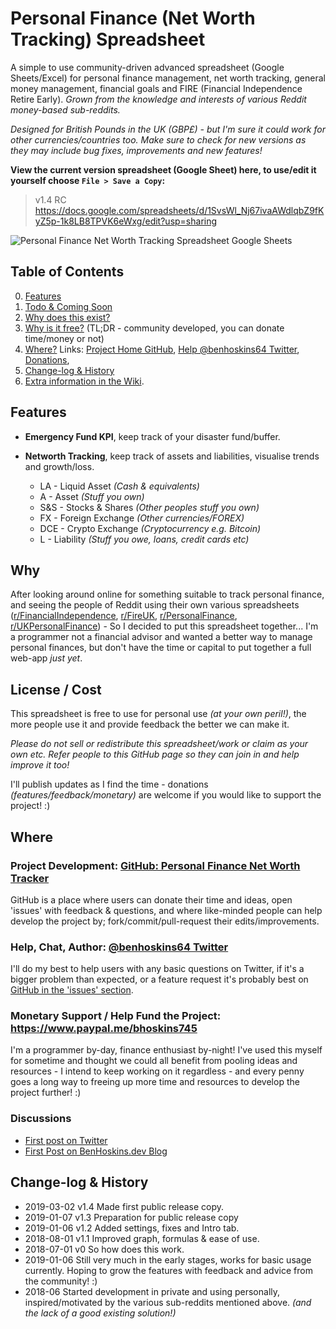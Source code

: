 # Personal Finance (Net Worth Tracking) Spreadsheet

A simple to use community-driven advanced spreadsheet (Google Sheets/Excel) for personal finance management, net worth tracking, general money management, financial goals and FIRE (Financial Independence Retire Early). _Grown from the knowledge and interests of various Reddit money-based sub-reddits._

_Designed for British Pounds in the UK (GBP£) - but I'm sure it could work for other currencies/countries too.
Make sure to check for new versions as they may include bug fixes, improvements and new features!_
 
**View the current version spreadsheet (Google Sheet) here, to use/edit it yourself choose `File > Save a Copy`:**

 > v1.4 RC https://docs.google.com/spreadsheets/d/1SvsWl_Nj67ivaAWdlqbZ9fKyZ5p-1k8LB8TPVK6eWxg/edit?usp=sharing


![Personal Finance Net Worth Tracking Spreadsheet Google Sheets](https://raw.githubusercontent.com/hozza/Personal-Finance-Net-Worth-Tracker/master/screenshot.png)


## Table of Contents
 0. [Features](#features)
 0. [Todo & Coming Soon](#todo)
 0. [Why does this exist?](#why)
 0. [Why is it free?](#license--cost) (TL;DR - community developed, you can donate time/money or not)
 0. [Where?](#where) Links: [Project Home GitHub](https://github.com/hozza/Personal-Finance-Net-Worth-Tracker/), [Help @benhoskins64 Twitter](https://twitter.com/benhoskins64), [Donations](https://www.paypal.me/bhoskins745),
 0. [Change-log & History](#change-log--history)
 0. [Extra information in the Wiki](https://github.com/hozza/Personal-Finance-Net-Worth-Tracker/wiki/).

## Features

 - **Emergency Fund KPI**, keep track of your disaster fund/buffer. 

 - **Networth Tracking**, keep track of assets and liabilities, visualise trends and growth/loss. 

   - LA - Liquid Asset _(Cash & equivalents)_
   - A - Asset _(Stuff you own)_
   - S&S - Stocks & Shares _(Other peoples stuff you own)_
   - FX - Foreign Exchange _(Other currencies/FOREX)_
   - DCE - Crypto Exchange _(Cryptocurrency e.g. Bitcoin)_
   - L - Liability _(Stuff you owe, loans, credit cards etc)_

## Why

After looking around online for something suitable to track personal finance, and seeing the people of Reddit using their own various spreadsheets ([r/FinancialIndependence](https://www.reddit.com/r/FinancialIndependence), [r/FireUK](https://www.reddit.com/r/FireUK), [r/PersonalFinance](https://www.reddit.com/r/PersonalFinance), [r/UKPersonalFinance](https://www.reddit.com/r/UKPersonalFinance/)) - So I decided to put this spreadsheet together... I'm a programmer not a financial advisor and wanted a better way to manage personal finances, but don't have the time or capital to put together a full web-app _just yet_.

## License / Cost

This spreadsheet is free to use for personal use _(at your own peril!)_, the more people use it and provide feedback the better we can make it. 

_Please do not sell or redistribute this spreadsheet/work or claim as your own etc. Refer people to this GitHub page so they can join in and help improve it too!_

I'll publish updates as I find the time - donations _(features/feedback/monetary)_ are welcome if you would like to support the project! :)

## Where

### Project Development: [GitHub: Personal Finance Net Worth Tracker](https://github.com/hozza/Personal-Finance-Net-Worth-Tracker/)

GitHub is a place where users can donate their time and ideas, open 'issues' with feedback & questions, and where like-minded people can help develop the project by; fork/commit/pull-request their edits/improvements.

### Help, Chat, Author: [@benhoskins64 Twitter](https://twitter.com/benhoskins64)

I'll do my best to help users with any basic questions on Twitter, if it's a bigger problem than expected, or a feature request it's probably best on [GitHub in the 'issues' section](https://github.com/hozza/Personal-Finance-Net-Worth-Tracker/issues).

### Monetary Support / Help Fund the Project: https://www.paypal.me/bhoskins745

I'm a programmer by-day, finance enthusiast by-night! I've used this myself for sometime and thought we could all benefit from pooling ideas and resources - I intend to keep working on it regardless - and every penny goes a long way to freeing up more time and resources to develop the project further! :)

### Discussions

 - [First post on Twitter](https://twitter.com/benhoskins64/status/1102002883099324419)
 - [First Post on BenHoskins.dev Blog](https://benhoskins.dev/best-personal-finance-net-worth-tracking-spreadsheet-2019/)

## Change-log & History

 - 2019-03-02 v1.4 Made first public release copy.
 - 2019-01-07	v1.3	Preparation for public release copy
 - 2019-01-06	v1.2	Added settings, fixes and Intro tab.
 - 2018-08-01	v1.1	Improved graph, formulas & ease of use.
 - 2018-07-01	v0	So how does this work.
 - 2019-01-06 Still very much in the early stages, works for basic usage currently. Hoping to grow the features with feedback and advice from the community! :)
 - 2018-06 Started development in private and using personally, inspired/motivated by the various sub-reddits mentioned above. _(and the lack of a good existing solution!)_

